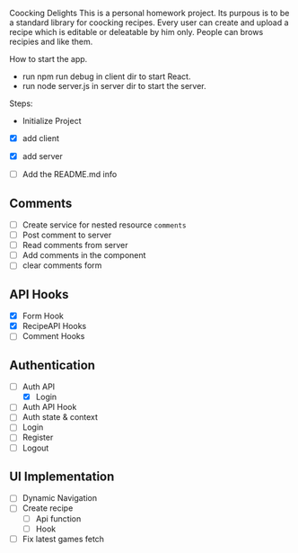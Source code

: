 Coocking Delights
This is a personal homework project. Its purpous is to be a standard library for coocking recipes. Every user can create and upload a recipe which is editable or deleatable by him only. People can brows recipies and like them.

How to start the app.
- run npm run debug in client dir to start React.
- run node server.js in server dir to start the server.

Steps:
 - Initialize Project

- [x] add client
- [x] add server

- [ ] Add the README.md info

## Comments
- [ ] Create service for nested resource `comments`
- [ ] Post comment to server
- [ ] Read comments from server
- [ ] Add comments in the component
- [ ] clear comments form

## API Hooks
- [x] Form Hook
- [x] RecipeAPI Hooks
- [ ] Comment Hooks

## Authentication
- [ ] Auth API
    - [x] Login
- [ ] Auth API Hook
- [ ] Auth state & context
- [ ] Login
- [ ] Register
- [ ] Logout

## UI Implementation
- [ ] Dynamic Navigation
- [ ] Create recipe
    - [ ] Api function
    - [ ] Hook
- [ ] Fix latest games fetch

